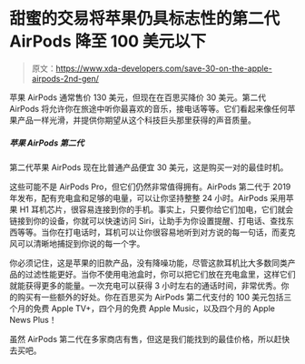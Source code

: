 # 甜蜜的交易将苹果仍具标志性的第二代 AirPods 降至 100 美元以下

> 原文：<https://www.xda-developers.com/save-30-on-the-apple-airpods-2nd-gen/>

苹果 AirPods 通常售价 130 美元，但现在在百思买降价 30 美元。第二代 AirPods 将允许你在旅途中听你最喜欢的音乐，接电话等等。它们看起来像任何苹果产品一样光滑，并提供你期望从这个科技巨头那里获得的声音质量。

##### 苹果 AirPods 第二代

第二代苹果 AirPods 现在比普通产品便宜 30 美元，这是购买一对的最佳时机。

这些可能不是 AirPods Pro，但它们仍然非常值得拥有。AirPods 第二代于 2019 年发布，配有充电盒和足够的电量，可以让你坚持整整 24 小时。AirPods 采用苹果 H1 耳机芯片，很容易连接到你的手机。事实上，只要你给它们加电，它们就会链接到你的设备，你就可以快速访问 Siri，让助手为你设置提醒、打电话、查找东西等等。当你在打电话时，耳机可以让你很容易地听到对方说的每一句话，而麦克风可以清晰地捕捉到你说的每一个字。

你必须记住，这是苹果的旧款产品，没有降噪功能，尽管这款耳机比大多数同类产品的过滤性能更好。当你不使用电池盒时，你可以把它们放在充电盒里，这样它们就能获得更多的能量。一次充电可以获得 3 小时左右的通话时间，非常优秀。你的购买有一些额外的好处。你在百思买为 AirPods 第二代支付的 100 美元包括三个月的免费 Apple TV+，四个月的免费 Apple Music，以及四个月的 Apple News Plus！

虽然 AirPods 第二代在多家商店有售，但这是我们能找到的最佳价格，所以赶快去买吧。